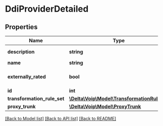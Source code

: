 # DdiProviderDetailed

## Properties
Name | Type | Description | Notes
------------ | ------------- | ------------- | -------------
**description** | **string** |  | [default to '']
**name** | **string** |  | 
**externally_rated** | **bool** |  | [optional] [default to false]
**id** | **int** |  | [optional] 
**transformation_rule_set** | [**\Delta\Voip\Model\TransformationRuleSet**](TransformationRuleSet.md) |  | 
**proxy_trunk** | [**\Delta\Voip\Model\ProxyTrunk**](ProxyTrunk.md) |  | [optional] 

[[Back to Model list]](../README.md#documentation-for-models) [[Back to API list]](../README.md#documentation-for-api-endpoints) [[Back to README]](../README.md)


